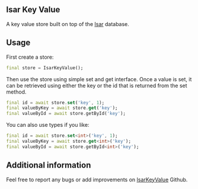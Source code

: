 ## Isar Key Value

A key value store built on top of the [Isar](https://pub.dev/packages/isar) database.

## Usage

First create a store:

```dart
final store = IsarKeyValue();
```

Then use the store using simple set and get interface. Once a value is set, it can be retrieved
using either the key or the id that is returned from the set method.

```dart
final id = await store.set('key', 1);
final valueByKey = await store.get('key');
final valueById = await store.getById('key');
```

You can also use types if you like:
```dart
final id = await store.set<int>('key', 1);
final valueByKey = await store.get<int>('key');
final valueById = await store.getById<int>('key');
```

## Additional information
Feel free to report any bugs or add improvements on 
[IsarKeyValue](https://github.com/MohiuddinM/isar_key_value) Github.
